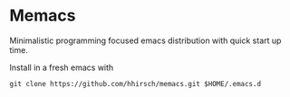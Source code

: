 # Memacs
Minimalistic programming focused emacs distribution with quick start up time.

Install in a fresh emacs with
```
git clone https://github.com/hhirsch/memacs.git $HOME/.emacs.d
```
